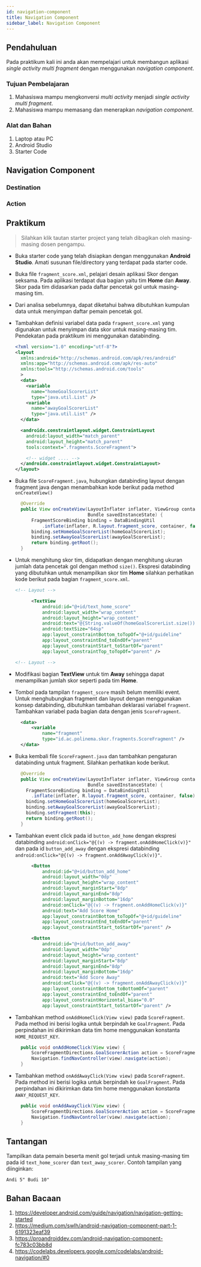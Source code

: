 ```yaml
---
id: navigation-component
title: Navigation Component
sidebar_label: Navigation Component
---
```


## Pendahuluan

Pada praktikum kali ini anda akan mempelajari untuk membangun aplikasi *single
activity multi fragment* dengan menggunakan *navigation component*.

### Tujuan Pembelajaran
1. Mahasiswa mampu mengkonversi *multi activity* menjadi *single activity multi
   fragment*.
2. Mahasiswa mampu memasang dan menerapkan *navigation component*.

### Alat dan Bahan

1. Laptop atau PC
2. Android Studio
3. Starter Code

## Navigation Component

### Destination

### Action

## Praktikum

> Silahkan klik tautan starter project yang telah dibagikan oleh masing-masing
> dosen pengampu.

- Buka starter code yang telah disiapkan dengan menggunakan **Android Studio**.
 Amati susunan file/directory yang terdapat pada starter code.

- Buka file `fragment_score.xml`, pelajari desain aplikasi Skor dengan seksama.
 Pada aplikasi terdapat dua bagian yaitu tim **Home** dan **Away**. Skor pada
 tim didasarkan pada daftar pencetak gol untuk masing-masing tim.

- Dari analisa sebelumnya, dapat diketahui bahwa dibutuhkan kumpulan data untuk
 menyimpan daftar pemain pencetak gol.

- Tambahkan definisi variabel data pada `fragment_score.xml` yang digunakan
 untuk menyimpan data skor untuk masing-masing tim. Pendekatan pada praktikum
 ini menggunakan databinding.

  ```xml title="fragment_score.xml"
  <?xml version="1.0" encoding="utf-8"?>
  <layout
    xmlns:android="http://schemas.android.com/apk/res/android"
    xmlns:app="http://schemas.android.com/apk/res-auto"
    xmlns:tools="http://schemas.android.com/tools"
    >
    <data>
      <variable
        name="homeGoalScorerList"
        type="java.util.List" />
      <variable
        name="awayGoalScorerList"
        type="java.util.List" />
    </data>

    <androidx.constraintlayout.widget.ConstraintLayout
      android:layout_width="match_parent"
      android:layout_height="match_parent"
      tools:context=".fragments.ScoreFragment">

      <!-- widget .... -->
    </androidx.constraintlayout.widget.ConstraintLayout>
  </layout>
  ```
- Buka file `ScoreFragment.java`, hubungkan databinding layout dengan fragment
 java dengan menambahkan kode berikut pada method `onCreateView()`

  ```java title="ScoreFragment.java" {4-8}
	@Override
	public View onCreateView(LayoutInflater inflater, ViewGroup container,
							 Bundle savedInstanceState) {
		FragmentScoreBinding binding = DataBindingUtil
			.inflate(inflater, R.layout.fragment_score, container, false);
		binding.setHomeGoalScorerList(homeGoalScorerList);
		binding.setAwayGoalScorerList(awayGoalScorerList);
		return binding.getRoot();
	}
  ```


- Untuk menghitung skor tim, didapatkan dengan menghitung ukuran jumlah data
 pencetak gol dengan method `size()`. Ekspresi databinding yang dibutuhkan untuk
 menampilkan skor tim **Home** silahkan perhatikan kode berikut pada bagian
 `fragment_score.xml`.

  ```xml {7}
  <!-- Layout -->

		<TextView
			android:id="@+id/text_home_score"
			android:layout_width="wrap_content"
			android:layout_height="wrap_content"
			android:text="@{String.valueOf(homeGoalScorerList.size())}"
			android:textSize="64sp"
			app:layout_constraintBottom_toTopOf="@+id/guideline"
			app:layout_constraintEnd_toEndOf="parent"
			app:layout_constraintStart_toStartOf="parent"
			app:layout_constraintTop_toTopOf="parent" />

  <!-- Layout -->
  ```

- Modifikasi bagian **TextView** untuk tim **Away** sehingga dapat menampilkan
 jumlah skor seperti pada tim **Home**.

- Tombol pada tampilan `fragment_score` masih belum memiliki event. Untuk
 menghubungkan fragment dan layout dengan menggunakan konsep databinding,
 dibutuhkan tambahan deklarasi variabel `fragment`. Tambahkan variabel pada
 bagian data dengan jenis `ScoreFragment`.

  ```xml title="fragment_score.xml" {3-4}
	<data>
		<variable
			name="fragment"
			type="id.ac.polinema.skor.fragments.ScoreFragment" />
	</data>
  ```

- Buka kembali file `ScoreFragment.java` dan tambahkan pengaturan databinding
 untuk fragment. Silahkan perhatikan kode berikut.

  ```java title="ScoreFragment.java" {8}
	@Override
	public View onCreateView(LayoutInflater inflater, ViewGroup container,
							 Bundle savedInstanceState) {
      FragmentScoreBinding binding = DataBindingUtil
        .inflate(inflater, R.layout.fragment_score, container, false);
      binding.setHomeGoalScorerList(homeGoalScorerList);
      binding.setAwayGoalScorerList(awayGoalScorerList);
      binding.setFragment(this);
      return binding.getRoot();
	}
  ```

- Tambahkan event click pada id `button_add_home` dengan ekspresi databinding
 `android:onClick="@{(v) -> fragment.onAddHomeClick(v)}"` dan pada id
 `button_add_away` dengan ekspresi databinding `android:onClick="@{(v) ->
 fragment.onAddAwayClick(v)}"`.

  ```xml
		<Button
			android:id="@+id/button_add_home"
			android:layout_width="0dp"
			android:layout_height="wrap_content"
			android:layout_marginStart="8dp"
			android:layout_marginEnd="8dp"
			android:layout_marginBottom="16dp"
			android:onClick="@{(v) -> fragment.onAddHomeClick(v)}"
			android:text="Add Score Home"
			app:layout_constraintBottom_toTopOf="@+id/guideline"
			app:layout_constraintEnd_toEndOf="parent"
			app:layout_constraintStart_toStartOf="parent" />

		<Button
			android:id="@+id/button_add_away"
			android:layout_width="0dp"
			android:layout_height="wrap_content"
			android:layout_marginStart="8dp"
			android:layout_marginEnd="8dp"
			android:layout_marginBottom="16dp"
			android:text="Add Score Away"
			android:onClick="@{(v) -> fragment.onAddAwayClick(v)}"
			app:layout_constraintBottom_toBottomOf="parent"
			app:layout_constraintEnd_toEndOf="parent"
			app:layout_constraintHorizontal_bias="0.0"
			app:layout_constraintStart_toStartOf="parent" />
  ```

- Tambahkan method `onAddHomeClick(View view)` pada `ScoreFragment`. Pada method
 ini berisi logika untuk berpindah ke `GoalFragment`. Pada perpindahan ini
 dikirimkan data tim home menggunakan konstanta `HOME_REQUEST_KEY`.

  ```java title="ScoreFragment.java"
	public void onAddHomeClick(View view) {
		ScoreFragmentDirections.GoalScorerAction action = ScoreFragmentDirections.goalScorerAction(HOME_REQUEST_KEY);
		Navigation.findNavController(view).navigate(action);
	}
  ```

- Tambahkan method `onAddAwayClick(View view)` pada `ScoreFragment`. Pada method
 ini berisi logika untuk berpindah ke `GoalFragment`. Pada perpindahan ini
 dikirimkan data tim home menggunakan konstanta `AWAY_REQUEST_KEY`.

  ```java
	public void onAddAwayClick(View view) {
		ScoreFragmentDirections.GoalScorerAction action = ScoreFragmentDirections.goalScorerAction(AWAY_REQUEST_KEY);
		Navigation.findNavController(view).navigate(action);
	}
  ```

## Tantangan

Tampilkan data pemain beserta menit gol terjadi untuk masing-masing tim pada id
`text_home_scorer` dan `text_away_scorer`. Contoh tampilan yang diinginkan:

```
Andi 5" Budi 10"
```

## Bahan Bacaan

1. https://developer.android.com/guide/navigation/navigation-getting-started
2. https://medium.com/swlh/android-navigation-component-part-1-6191323eaf39
3. https://proandroiddev.com/android-navigation-component-fc783c03bb8d
4. https://codelabs.developers.google.com/codelabs/android-navigation/#0
